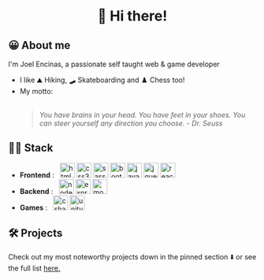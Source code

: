 <h1 align="center">👋 Hi there!</h1>

## 😀 About me 
I'm Joel Encinas, a passionate self taught web & game developer
<ul>
  <li>I like ⛰️ Hiking, 🛹 Skateboarding and ♟️ Chess too!</li>
  <li>My motto:</li><br>
  
> *You have brains in your head. You have feet in your shoes. 
> You can steer yourself any direction you choose. - Dr. Seuss* 

</ul>
  
## 👨‍💻 Stack
<div align="left">
  <ul>
    <li>
      <strong>Frontend</strong> : &nbsp;
      <img
        src="https://cdn.jsdelivr.net/gh/devicons/devicon/icons/html5/html5-plain.svg"
        alt="html5"
        width="30"
        height="30"
      />
      <img
        src="https://cdn.jsdelivr.net/gh/devicons/devicon/icons/css3/css3-plain.svg"
        alt="css3"
        width="30"
        height="30"
      />
      <img
        src="https://cdn.jsdelivr.net/gh/devicons/devicon/icons/sass/sass-original.svg"
        alt="sass"
        width="30"
        height="30"
      />
      <img
        src="https://cdn.jsdelivr.net/gh/devicons/devicon/icons/bootstrap/bootstrap-plain.svg"
        alt="bootstrap"
        width="30"
        height="30"
      />
      <img
        src="https://cdn.jsdelivr.net/gh/devicons/devicon/icons/javascript/javascript-plain.svg"
        alt="javascript"
        width="30"
        height="30"
      />
      <img
        src="https://cdn.jsdelivr.net/gh/devicons/devicon/icons/jquery/jquery-plain.svg"
        alt="jquery"
        width="30"
        height="30"
      />
      <img
        src="https://cdn.jsdelivr.net/gh/devicons/devicon/icons/react/react-original.svg"
        alt="react"
        width="30"
        height="30"
      />
    </li>
    <li>
      <strong>Backend</strong> : &nbsp;
      <img
        src="https://cdn.jsdelivr.net/gh/devicons/devicon/icons/nodejs/nodejs-plain-wordmark.svg"
        alt="nodejs"
        width="30"
        height="30"
      />
      <img
        src="https://cdn.jsdelivr.net/gh/devicons/devicon/icons/express/express-original.svg"
        alt="express"
        width="30"
        height="30"
      />
      <img
        src="https://cdn.jsdelivr.net/gh/devicons/devicon/icons/mongodb/mongodb-plain-wordmark.svg"
        alt="mongodb"
        width="30"
        height="30"
      />
    </li>
    <li>
      <strong>Games</strong> : &nbsp;
      <img
        src="https://cdn.jsdelivr.net/gh/devicons/devicon/icons/csharp/csharp-plain.svg"
        alt="csharp"
        width="30"
        height="30"
      />
      <img
        src="https://cdn.jsdelivr.net/gh/devicons/devicon/icons/unity/unity-original.svg"
        alt="unity"
        width="30"
        height="30"
      />
    </li>
  </ul>
</div>

## :hammer_and_wrench: Projects
<p>
  Check out my most noteworthy projects down in the pinned section ⬇️ or see the
  full list <a href="https://github.com/JoelEncinas?tab=repositories">here.</a>
</p>
